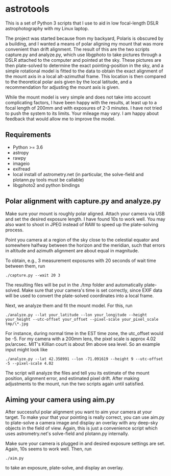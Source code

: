 # astrotools

This is a set of Python 3 scripts that I use to aid in low focal-length
DSLR astrophotography with my Linux laptop.

The project was started because from my backyard, Polaris is obscured by
a building, and I wanted a means of polar aligning my mount that was more
convenient than drift alignment.
The result of this are the two scripts capture.py and analyze.py,
which use libgphoto to take pictures through a DSLR attached to the computer
and pointed at the sky.
These pictures are then plate-solved to determine the exact pointing-position in
the sky, and a simple rotational model is fitted to the data to obtain
the exact alignment of the mount axis in a local alt-azimuthal frame.
This location is then compared to the theoretical polar axis given by the
local latitude, and a recommendation for adjusting the mount axis is given.

While the mount model is very simple and does not take into account complicating
factors, I have been happy with the results, at least up to a focal length of 200mm
and with exposures of 2-3 minutes. I have not tried to push the system to its limits.
Your mileage may vary. I am happy about feedback that would allow me to improve the model.

## Requirements
  * Python >= 3.6
  * astropy
  * rawpy
  * imageio
  * exifread
  * local install of astrometry.net (in particular, the solve-field and plotann.py tools must be callable)
  * libgphoto2 and python bindings

## Polar alignment with capture.py and analyze.py
Make sure your mount is roughly polar aligned.
Attach your camera via USB and set the desired exposure length. I have found 10s to work well.
You may also want to shoot in JPEG instead of RAW to speed up
the plate-solving process.

Point you camera at a region of the sky close to the celestial equator
and somewhere halfway between the horizon and the meridian, such that
errors in altitude and azimuth alignment are about equal in magnitude.

To obtain, e.g., 3 measurement exposures with 20 seconds of wait
time between them, run

    ./capture.py --wait 20 3

The resulting files will be put in the ./tmp folder and automatically
plate-solved.
Make sure that your camera's time is set correctly, since EXIF data will
be used to convert the plate-solved coordinates into a local frame.

Next, we analyze them and fit the mount model. For this, run

    ./analyze.py --lat your_latitude --lon your_longitude --height your_height --utc-offset your_offset --pixel-scale your_pixel_scale tmp/\*.jpg

For instance, during normal time in the EST time zone, the utc_offset would
be -5. For my camera with a 200mm lens, the pixel scale is approx
4.02 px/arcsec. MIT's Killian court is about 9m above sea level.
So an example input might look like

    ./analyze.py --lat 42.358991 --lon -71.091619 --height 9 --utc-offset -5 --pixel-scale 4.02

The script will analyze the files and tell you its estimate of the mount position,
alignment error, and estimated pixel drift. After making adjustments to the mount, run
the two scripts again until satisfied.

## Aiming your camera using aim.py
After successful polar alignment you want to aim your camera at your target.
To make your that your pointing is really correct, you can use aim.py
to plate-solve a camera image and display an overlay with any deep-sky
objects in the field of view. Again, this is just a convenience script which uses
astrometry.net's solve-field and plotann.py internally.

Make sure your camera is plugged in and desired exposure settings are set.
Again, 10s seems to work well.
Then, run

    ./aim.py

to take an exposure, plate-solve, and display an overlay.
